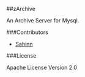 ##zArchive

An Archive Server for Mysql.

###Contributors

- [Sahinn](https://github.com/ericzuobin)

###License

Apache License Version 2.0